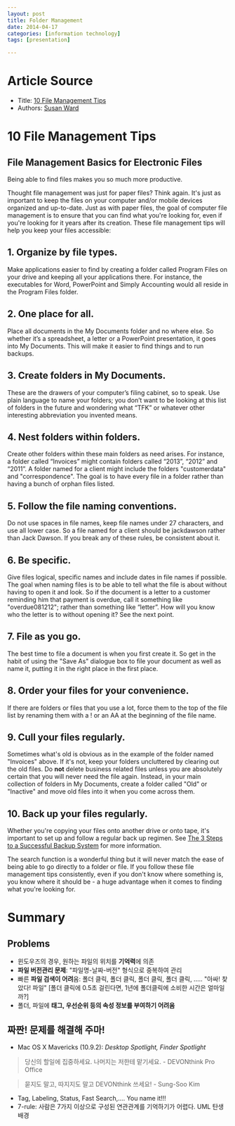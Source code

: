 ```yaml
---
layout: post
title: Folder Management 
date: 2014-04-17
categories: [information technology]
tags: [presentation]

---
```


# Article Source
* Title: [10 File Management Tips](http://sbinfocanada.about.com/od/datamanagement/a/computerfilemgt.htm)
* Authors: [Susan Ward](/bio/Susan-Ward-6453.htm)


# 10 File Management Tips


## File Management Basics for Electronic Files


Being able to find files makes you so much more productive.

Thought file management was just for paper files? Think again. It's just
as important to keep the files on your computer and/or mobile devices
organized and up-to-date. Just as with paper files, the goal of computer
file management is to ensure that you can find what you're looking for,
even if you're looking for it years after its creation. These file
management tips will help you keep your files accessible:

## 1. Organize by file types.
 Make applications easier to find by creating a folder called Program
Files on your drive and keeping all your applications there. For
instance, the executables for Word, PowerPoint and Simply Accounting
would all reside in the Program Files folder.

## 2. One place for all.
 Place all documents in the My Documents folder and no where else. So
whether it’s a spreadsheet, a letter or a PowerPoint presentation, it
goes into My Documents. This will make it easier to find things and to
run backups.

## 3. Create folders in My Documents.
 These are the drawers of your computer’s filing cabinet, so to speak.
Use plain language to name your folders; you don’t want to be looking at
this list of folders in the future and wondering what “TFK” or whatever
other interesting abbreviation you invented means.

## 4. Nest folders within folders.
 Create other folders within these main folders as need arises. For
instance, a folder called “Invoices” might contain folders called
“2013”, “2012” and “2011”. A folder named for a client might include the
folders "customerdata" and "correspondence". The goal is to have every
file in a folder rather than having a bunch of orphan files listed.

## 5. Follow the file naming conventions.
 Do not use spaces in file names, keep file names under 27 characters,
and use all lower case. So a file named for a client should be
jackdawson rather than Jack Dawson. If you break any of these rules, be
consistent about it.

## 6. Be specific.
 Give files logical, specific names and include dates in file names if
possible. The goal when naming files is to be able to tell what the file
is about without having to open it and look. So if the document is a
letter to a customer reminding him that payment is overdue, call it
something like "overdue081212"; rather than something like “letter”. How
will you know who the letter is to without opening it? See the next
point.

## 7. File as you go.
 The best time to file a document is when you first create it. So get in
the habit of using the "Save As" dialogue box to file your document as
well as name it, putting it in the right place in the first place.

## 8. Order your files for your convenience.
 If there are folders or files that you use a lot, force them to the top
of the file list by renaming them with a ! or an AA at the beginning of
the file name.

## 9. Cull your files regularly.
 Sometimes what's old is obvious as in the example of the folder named
"Invoices" above. If it's not, keep your folders uncluttered by clearing
out the old files. Do **not** delete business related files unless you
are absolutely certain that you will never need the file again. Instead,
in your main collection of folders in My Documents, create a folder
called "Old" or "Inactive" and move old files into it when you come
across them.

## 10. Back up your files regularly.
 Whether you're copying your files onto another drive or onto tape, it's
important to set up and follow a regular back up regimen. See [The 3
Steps to a Successful Backup
System](http://sbinfocanada.about.com/cs/management/a/databackup.htm)
for more information.

The search function is a wonderful thing but it will never match the
ease of being able to go directly to a folder or file. If you follow
these file management tips consistently, even if you don't know where
something is, you know where it should be - a huge advantage when it
comes to finding what you're looking for.

# Summary
## Problems
	
* 윈도우즈의 경우, 원하는 파일의 위치를 **기억력**에 의존
* **파일 버전관리 문제**: "파일명-날짜-버전" 형식으로 중복하여 관리
* 빠른 **파일 검색이 어려**움: 폴더 클릭, 폴더 클릭, 폴더 클릭, 폴더 클릭, ..... "아싸! 찾았다! 파일" [폴더 클릭에 0.5초 걸린다면, 1년에 폴더클릭에 소비한 시간은 얼마일까?] 
* 폴더, 파일에 **태그, 우선순위 등의 속성 정보를 부여하기 어려움**

## 짜짠! 문제를 해결해 주마!

* Mac OS X Mavericks (10.9.2): *Desktop Spotlight, Finder Spotlight*


> 당신의 할일에 집중하세요. 나머지는 저한테 맡기세요. - DEVONthink Pro Office  

> 묻지도 말고, 따지지도 말고 DEVONthink 쓰세요! - Sung-Soo Kim

* Tag, Labeling, Status, Fast Search,.... You name it!!!
* 7-rule: 사람은 7가지 이상으로 구성된 연관관계를 기억하기가 어렵다. UML 탄생 배경



